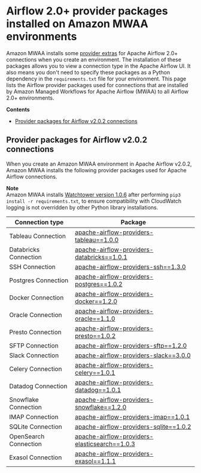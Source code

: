 # Airflow 2\.0\+ provider packages installed on Amazon MWAA environments<a name="connections-packages"></a>

Amazon MWAA installs some [provider extras](http://airflow.apache.org/docs/apache-airflow/2.0.2/extra-packages-ref.html#providers-extras) for Apache Airflow 2\.0\+ connections when you create an environment\. The installation of these packages allows you to view a connection type in the Apache Airflow UI\. It also means you don't need to specify these packages as a Python dependency in the `requirements.txt` file for your environment\. This page lists the Airflow provider packages used for connections that are installed by Amazon Managed Workflows for Apache Airflow \(MWAA\) to all Airflow 2\.0\+ environments\.

**Contents**
+ [Provider packages for Airflow v2\.0\.2 connections](#connections-packages-table)

## Provider packages for Airflow v2\.0\.2 connections<a name="connections-packages-table"></a>

When you create an Amazon MWAA environment in Apache Airflow v2\.0\.2, Amazon MWAA installs the following provider packages used for Apache Airflow connections\.

**Note**  
 Amazon MWAA installs [Watchtower version 1\.0\.6](https://pypi.org/project/watchtower/) after performing `pip3 install -r requirements.txt`, to ensure compatibility with CloudWatch logging is not overridden by other Python library installations\. 


| Connection type | Package | 
| --- | --- | 
|  Tableau Connection  |  [apache\-airflow\-providers\-tableau==1\.0\.0](https://airflow.apache.org/docs/apache-airflow-providers-tableau/stable/index.html)  | 
|  Databricks Connection  |  [apache\-airflow\-providers\-databricks==1\.0\.1](https://airflow.apache.org/docs/apache-airflow-providers-databricks/stable/index.html)  | 
|  SSH Connection  |  [apache\-airflow\-providers\-ssh==1\.3\.0](https://airflow.apache.org/docs/apache-airflow-providers-ssh/stable/index.html)  | 
|  Postgres Connection  |  [apache\-airflow\-providers\-postgres==1\.0\.2](https://airflow.apache.org/docs/apache-airflow-providers-postgres/stable/index.html)  | 
|  Docker Connection  |  [apache\-airflow\-providers\-docker==1\.2\.0](https://airflow.apache.org/docs/apache-airflow-providers-docker/stable/index.html)  | 
|  Oracle Connection  |  [apache\-airflow\-providers\-oracle==1\.1\.0](https://airflow.apache.org/docs/apache-airflow-providers-oracle/stable/index.html)  | 
|  Presto Connection  |  [apache\-airflow\-providers\-presto==1\.0\.2](https://airflow.apache.org/docs/apache-airflow-providers-presto/stable/index.html)  | 
|  SFTP Connection  |  [apache\-airflow\-providers\-sftp==1\.2\.0](https://airflow.apache.org/docs/apache-airflow-providers-sftp/stable/index.html)  | 
|  Slack Connection  |  [apache\-airflow\-providers\-slack==3\.0\.0](https://airflow.apache.org/docs/apache-airflow-providers-slack/stable/index.html)  | 
|  Celery Connection  |  [apache\-airflow\-providers\-celery==1\.0\.1](https://airflow.apache.org/docs/apache-airflow-providers-celery/stable/index.html)  | 
|  Datadog Connection  |  [apache\-airflow\-providers\-datadog==1\.0\.1](https://airflow.apache.org/docs/apache-airflow-providers-datadog/stable/index.html)  | 
|  Snowflake Connection  |  [apache\-airflow\-providers\-snowflake==1\.2\.0](https://airflow.apache.org/docs/apache-airflow-providers-snowflake/stable/index.html)  | 
|  IMAP Connection  |  [apache\-airflow\-providers\-imap==1\.0\.1](https://airflow.apache.org/docs/apache-airflow-providers-imap/stable/index.html)  | 
|  SQLite Connection  |  [apache\-airflow\-providers\-sqlite==1\.0\.2 ](https://airflow.apache.org/docs/apache-airflow-providers-sqlite/stable/index.html)  | 
|  OpenSearch Connection  |  [apache\-airflow\-providers\-elasticsearch==1\.0\.3](https://airflow.apache.org/docs/apache-airflow-providers-elasticsearch/stable/index.html)  | 
|  Exasol Connection  |  [apache\-airflow\-providers\-exasol==1\.1\.1](https://airflow.apache.org/docs/apache-airflow-providers-exasol/stable/index.html)  | 